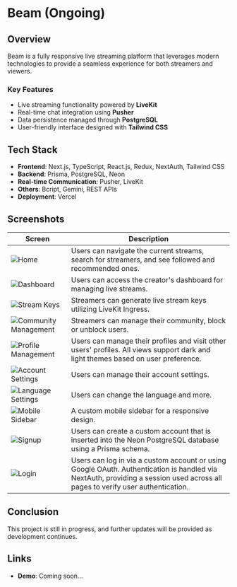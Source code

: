 # Beam (Ongoing)

## Overview
Beam is a fully responsive live streaming platform that leverages modern technologies to provide a seamless experience for both streamers and viewers. 

### Key Features
- Live streaming functionality powered by **LiveKit**
- Real-time chat integration using **Pusher**
- Data persistence managed through **PostgreSQL**
- User-friendly interface designed with **Tailwind CSS**

## Tech Stack
- **Frontend**: Next.js, TypeScript, React.js, Redux, NextAuth, Tailwind CSS
- **Backend**: Prisma, PostgreSQL, Neon
- **Real-time Communication**: Pusher, LiveKit
- **Others**: Bcript, Gemini, REST APIs
- **Deployment**: Vercel

## Screenshots
| Screen | Description |
|--------|-------------|
| ![Home](./beam/home.png) | Users can navigate the current streams, search for streamers, and see followed and recommended ones. |
| ![Dashboard](./beam/dashboard.png) | Users can access the creator's dashboard for managing live streams. |
| ![Stream Keys](./beam/keys.png) | Streamers can generate live stream keys utilizing LiveKit Ingress. |
| ![Community Management](./beam/community.png) | Streamers can manage their community, block or unblock users. |
| ![Profile Management](./beam/profile.png) | Users can manage their profiles and visit other users' profiles. All views support dark and light themes based on user preference. |
| ![Account Settings](./beam/settings.png) | Users can manage their account settings. |
| ![Language Settings](./beam/settings_2.png) | Users can change the language and more. |
| ![Mobile Sidebar](./beam/mobileSidebar.png) | A custom mobile sidebar for a responsive design. |
| ![Signup](./beam/signup.png) | Users can create a custom account that is inserted into the Neon PostgreSQL database using a Prisma schema. |
| ![Login](./beam/login.png) | Users can log in via a custom account or using Google OAuth. Authentication is handled via NextAuth, providing a session used across all pages to verify user authentication. |

## Conclusion
This project is still in progress, and further updates will be provided as development continues.

## Links
- **Demo**: Coming soon...
